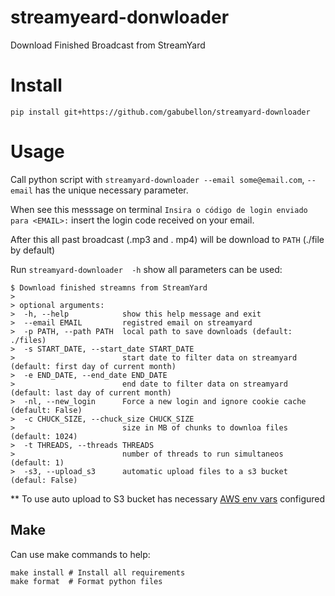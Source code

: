 # streamyeard-donwloader
Download Finished Broadcast from StreamYard

 # Install

```shell
pip install git+https://github.com/gabubellon/streamyard-downloader
```

# Usage

Call python script with `streamyard-downloader --email some@email.com`, `--email` has the unique necessary parameter.

When see this messsage on terminal `Insira o código de login enviado para <EMAIL>:` insert the login code received on your email.

After this all past broadcast (.mp3 and . mp4) will be download to `PATH` (./file by default)

Run `streamyard-downloader  -h` show all parameters can be used:

```shell
$ Download finished streamns from StreamYard
>
> optional arguments:
>  -h, --help            show this help message and exit
>  --email EMAIL         registred email on streamyard
>  -p PATH, --path PATH  local path to save downloads (default: ./files)
>  -s START_DATE, --start_date START_DATE
>                        start date to filter data on streamyard (default: first day of current month)
>  -e END_DATE, --end_date END_DATE
>                        end date to filter data on streamyard (default: last day of current month)
>  -nl, --new_login      Force a new login and ignore cookie cache (default: False)
>  -c CHUCK_SIZE, --chuck_size CHUCK_SIZE
>                        size in MB of chunks to downloa files (default: 1024)
>  -t THREADS, --threads THREADS
>                        number of threads to run simultaneos (default: 1)
>  -s3, --upload_s3      automatic upload files to a s3 bucket (defaul: False)
```

** To use auto upload to S3 bucket has necessary [AWS env vars](https://docs.aws.amazon.com/cli/latest/userguide/cli-configure-envvars.html) configured

## Make

Can use make commands to help:

```shell
make install # Install all requirements
make format  # Format python files
```
